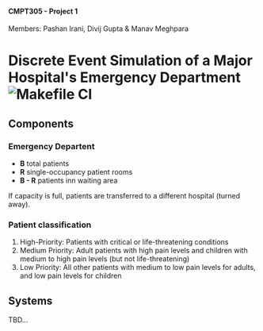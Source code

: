 #### CMPT305 - Project 1

Members: Pashan Irani, Divij Gupta & Manav Meghpara

# Discrete Event Simulation of a Major Hospital's Emergency Department ![Makefile CI](https://github.com/PashanIrani/CMPT305-Project1/actions/workflows/build-check.yml/badge.svg?branch=master)

## Components

### Emergency Departent

-   **B** total patients
-   **R** single-occupancy patient rooms
-   **B - R** patients inn waiting area

If capacity is full, patients are transferred to a different hospital (turned away).

### Patient classification

1. High-Priority: Patients with critical or life-threatening conditions
2. Medium Priority: Adult patients with high pain levels and children with medium to high pain levels (but not life-threatening)
3. Low Priority: All other patients with medium to low pain levels for adults, and low pain levels for children

## Systems

TBD...

